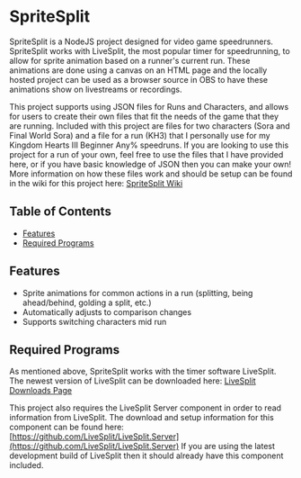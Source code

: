 # SpriteSplit
SpriteSplit is a NodeJS project designed for video game speedrunners. SpriteSplit works with LiveSplit, the most popular timer for speedrunning, to allow for sprite animation based on a runner's current run. These animations are done using a canvas on an HTML page and the locally hosted project can be used as a browser source in OBS to have these animations show on livestreams or recordings.

This project supports using JSON files for Runs and Characters, and allows for users to create their own files that fit the needs of the game that they are running. Included with this project are files for two characters (Sora and Final World Sora) and a file for a run (KH3) that I personally use for my Kingdom Hearts III Beginner Any% speedruns. If you are looking to use this project for a run of your own, feel free to use the files that I have provided here, or if you have basic knowledge of JSON then you can make your own! More information on how these files work and should be setup can be found in the wiki for this project here: [SpriteSplit Wiki](https://github.com/KiernanBrown/SpriteSplit/wiki)

## Table of Contents
* [Features](#features)
* [Required Programs](#programs)

## Features <a name="features"></a>
* Sprite animations for common actions in a run (splitting, being ahead/behind, golding a split, etc.)
* Automatically adjusts to comparison changes
* Supports switching characters mid run

## Required Programs <a name="programs"></a>
As mentioned above, SpriteSplit works with the timer software LiveSplit. The newest version of LiveSplit can be downloaded here: [LiveSplit Downloads Page](https://livesplit.org/downloads/)

This project also requires the LiveSplit Server component in order to read information from LiveSplit. The download and setup information for this component can be found here: [https://github.com/LiveSplit/LiveSplit.Server](https://github.com/LiveSplit/LiveSplit.Server) If you are using the latest development build of LiveSplit then it should already have this component included.
